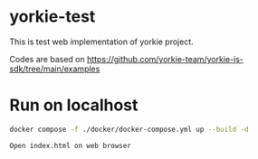 # yorkie-test

This is test web implementation of yorkie project.

Codes are based on https://github.com/yorkie-team/yorkie-js-sdk/tree/main/examples

# Run on localhost

```zsh
docker compose -f ./docker/docker-compose.yml up --build -d

Open index.html on web browser
```
